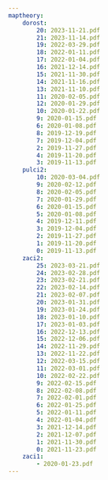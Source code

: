 ```yaml
---
maptheory:
    dorost:
        20: 2023-11-21.pdf
        21: 2023-11-14.pdf
        19: 2022-03-29.pdf
        18: 2022-01-11.pdf
        17: 2022-01-04.pdf
        16: 2021-12-14.pdf
        15: 2021-11-30.pdf
        14: 2021-11-16.pdf
        13: 2021-11-10.pdf
        11: 2020-02-05.pdf
        12: 2020-01-29.pdf
        10: 2020-01-22.pdf
        9: 2020-01-15.pdf
        6: 2020-01-08.pdf
        8: 2019-12-19.pdf
        7: 2019-12-04.pdf
        2: 2019-11-27.pdf
        4: 2019-11-20.pdf
        3: 2019-11-13.pdf
    pulci2:
        10: 2020-03-04.pdf
        9: 2020-02-12.pdf
        8: 2020-02-05.pdf
        7: 2020-01-29.pdf
        6: 2020-01-15.pdf
        5: 2020-01-08.pdf
        4: 2019-12-11.pdf
        3: 2019-12-04.pdf
        2: 2019-11-27.pdf
        1: 2019-11-20.pdf
        0: 2019-11-13.pdf
    zaci2:
        25: 2023-03-21.pdf
        24: 2023-02-28.pdf
        23: 2023-02-21.pdf
        22: 2023-02-14.pdf
        21: 2023-02-07.pdf
        20: 2023-01-31.pdf
        19: 2023-01-24.pdf
        18: 2023-01-10.pdf
        17: 2023-01-03.pdf
        16: 2022-12-13.pdf
        15: 2022-12-06.pdf
        14: 2022-11-29.pdf
        13: 2022-11-22.pdf
        12: 2022-03-15.pdf
        11: 2022-03-01.pdf
        10: 2022-02-22.pdf
        9: 2022-02-15.pdf
        8: 2022-02-08.pdf
        7: 2022-02-01.pdf
        6: 2022-01-25.pdf
        5: 2022-01-11.pdf
        4: 2022-01-04.pdf
        3: 2021-12-14.pdf
        2: 2021-12-07.pdf
        1: 2021-11-30.pdf
        0: 2021-11-23.pdf
    zaci1:
        - 2020-01-23.pdf
---
```


